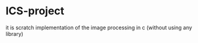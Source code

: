 # ICS-project
it is scratch implementation of the image processing in c (without using any library)
